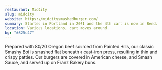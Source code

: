 ```yaml
---
restaurant: MidCity
slug: midcity
website: https://midcitysmashedburger.com/
summary: Started in Portland in 2021 and the 4th cart is now in Bend.
location: Various locations, cart moves around.
bg: "#825c47"
---
```


Prepared with 80/20 Oregon beef sourced from Painted Hills, our classic Smashy Boi is smashed flat beneath a cast-iron press, resulting in thin and crispy patties. Our burgers are covered in American cheese, and Smash Sauce, and served up on Franz Bakery buns.
